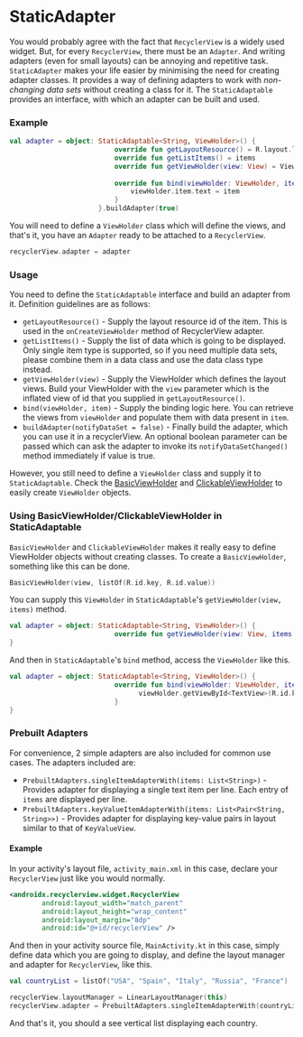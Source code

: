 # StaticAdapter
You would probably agree with the fact that `RecyclerView` is a widely used widget. But, for every `RecyclerView`, there must be an `Adapter`. And writing adapters (even for small layouts) can be annoying and repetitive task.
`StaticAdapter` makes your life easier by minimising the need for creating adapter classes. It provides a way of defining adapters to work with _non-changing data sets_ without creating a class for it.
The `StaticAdaptable` provides an interface, with which an adapter can be built and used.

### Example
```kotlin
val adapter = object: StaticAdaptable<String, ViewHolder>() {
                          override fun getLayoutResource() = R.layout.layout_item
                          override fun getListItems() = items
                          override fun getViewHolder(view: View) = ViewHolder(view)
          
                          override fun bind(viewHolder: ViewHolder, item: String) {
                              viewHolder.item.text = item
                          }
                      }.buildAdapter(true)
```
You will need to define a `ViewHolder` class which will define the views, and that's it, you have an `Adapter` ready to be attached to a `RecyclerView`.
```kotlin
recyclerView.adapter = adapter
```

### Usage
You need to define the `StaticAdaptable` interface and build an adapter from it. Definition guidelines are as follows:
-  `getLayoutResource()` - Supply the layout resource id of the item. This is used in the `onCreateViewHolder` method of RecyclerView adapter.
-  `getListItems()` - Supply the list of data which is going to be displayed. Only single item type is supported, so if you need multiple data sets, please combine them in a data class and use the data class type instead.
-  `getViewHolder(view)` - Supply the ViewHolder which defines the layout views. Build your ViewHolder with the `view` parameter which is the inflated view of id that you supplied in `getLayoutResource()`.
-  `bind(viewHolder, item)` - Supply the binding logic here. You can retrieve the views from `viewHolder` and populate them with data present in `item`.
-  `buildAdapter(notifyDataSet = false)` - Finally build the adapter, which you can use it in a recyclerView. An optional boolean parameter can be passed which can ask the adapter to invoke its `notifyDataSetChanged()` method immediately if value is true.

However, you still need to define a `ViewHolder` class and supply it to `StaticAdaptable`. Check the [BasicViewHolder](https://github.com/corphish/widgets-ktx/blob/master/widgets-ktx/docs/BasicViewHolder.md) and [ClickableViewHolder](https://github.com/corphish/widgets-ktx/blob/master/widgets-ktx/docs/ClickableViewHolder.md) to easily create `ViewHolder` objects.

### Using BasicViewHolder/ClickableViewHolder in StaticAdaptable
`BasicViewHolder` and `ClickableViewHolder` makes it really easy to define ViewHolder objects without creating classes.
To create a `BasicViewHolder`, something like this can be done.
```kotlin
BasicViewHolder(view, listOf(R.id.key, R.id.value))
```

You can supply this `ViewHolder` in `StaticAdaptable`'s `getViewHolder(view, items)` method.
```kotlin
val adapter = object: StaticAdaptable<String, ViewHolder>() {
                          override fun getViewHolder(view: View, items: List<String>) = BasicViewHolder(view, listOf(R.id.key, R.id.value))
}
```

And then in `StaticAdaptable`'s `bind` method, access the `ViewHolder` like this.
```kotlin
val adapter = object: StaticAdaptable<String, ViewHolder>() {
                          override fun bind(viewHolder: ViewHolder, item: String) {
                                viewHolder.getViewById<TextView>(R.id.key)?.text = item
                          }
}
```

### Prebuilt Adapters
For convenience, 2 simple adapters are also included for common use cases. The adapters included are:
-  `PrebuiltAdapters.singleItemAdapterWith(items: List<String>)` - Provides adapter for displaying a single text item per line. Each entry of `items` are displayed per line.
-  `PrebuiltAdapters.keyValueItemAdapterWith(items: List<Pair<String, String>>)` - Provides adapter for displaying key-value pairs in layout similar to that of `KeyValueView`.

#### Example
In your activity's layout file, `activity_main.xml` in this case, declare your `RecyclerView` just like you would normally.
```xml
<androidx.recyclerview.widget.RecyclerView
        android:layout_width="match_parent"
        android:layout_height="wrap_content"
        android:layout_margin="8dp"
        android:id="@+id/recyclerView" />
```

And then in your activity source file, `MainActivity.kt` in this case, simply define data which you are going to display, and define the layout manager and adapter for `RecyclerView`, like this.
```kotlin
val countryList = listOf("USA", "Spain", "Italy", "Russia", "France")

recyclerView.layoutManager = LinearLayoutManager(this)
recyclerView.adapter = PrebuiltAdapters.singleItemAdapterWith(countryList)
```

And that's it, you should a see vertical list displaying each country.